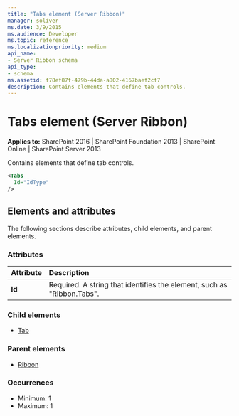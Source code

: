```yaml
---
title: "Tabs element (Server Ribbon)"
manager: soliver
ms.date: 3/9/2015
ms.audience: Developer
ms.topic: reference
ms.localizationpriority: medium
api_name:
- Server Ribbon schema
api_type:
- schema
ms.assetid: f78ef87f-479b-44da-a802-4167baef2cf7
description: Contains elements that define tab controls.
---
```


# Tabs element (Server Ribbon)

**Applies to:** SharePoint 2016 | SharePoint Foundation 2013 | SharePoint Online | SharePoint Server 2013

Contains elements that define tab controls.

```XML
<Tabs
  Id="IdType"
/>
```

## Elements and attributes

The following sections describe attributes, child elements, and parent elements.

### Attributes

|**Attribute**|**Description**|
|:-----|:-----|
|**Id** <br/> |Required. A string that identifies the element, such as "Ribbon.Tabs".  <br/> |

### Child elements

- [Tab](tab-element.md)

### Parent elements

- [Ribbon](ribbon-element.md)

### Occurrences

- Minimum: 1
- Maximum: 1
